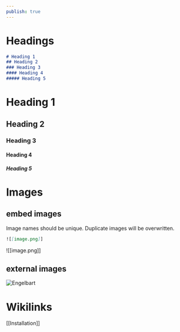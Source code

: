 ```yaml
---
publish: true
---
```


# Headings

```markdown
# Heading 1
## Heading 2
### Heading 3
#### Heading 4
##### Heading 5
```


# Heading 1
## Heading 2
### Heading 3
#### Heading 4
##### Heading 5


# Images

## embed images
Image names should be unique. Duplicate images will be overwritten.

```markdown
![[image.png]]
```

![[image.png]]

## external images

![Engelbart](https://history-computer.com/ModernComputer/Basis/images/Engelbart.jpg)

# Wikilinks

[[Installation]]
